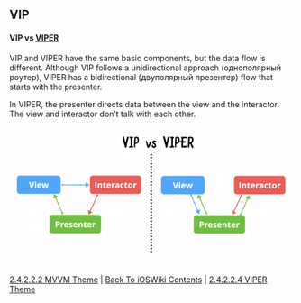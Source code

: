 ## VIP

#### VIP vs [VIPER](./2.4.2.2.4%20VIPER.md)

VIP and VIPER have the same basic components, but the data flow is different. Although VIP follows a unidirectional approach (однополярный роутер), VIPER has a bidirectional (двуполярный презентер) flow that starts with the presenter.

In VIPER, the presenter directs data between the view and the interactor. The view and interactor don’t talk with each other.

![Viper vs VIP](https://github.com/eldaroid/pictures/blob/master/iOSWiki/DesignPatterns/vip_vs_viper.png?raw=true)

[2.4.2.2.2 MVVM Theme](./2.4.2.2.2%20MVVM.md) | [Back To iOSWiki Contents](https://github.com/eldaroid/iOSWiki) | [2.4.2.2.4 VIPER Theme](./2.4.2.2.4%20VIPER.md)
